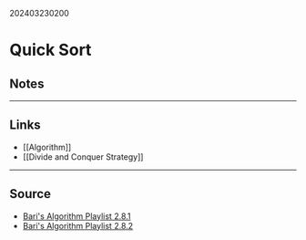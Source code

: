 202403230200
# Quick Sort

## Notes



---
## Links

- [[Algorithm]]
- [[Divide and Conquer Strategy]]

---

## Source

- [Bari's Algorithm Playlist 2.8.1](https://youtu.be/7h1s2SojIRw?si=OnDOvsdElEzSrgu8)
- [Bari's Algorithm Playlist 2.8.2](https://youtu.be/-qOVVRIZzao?si=Q6bpjsfH1568sBrf)